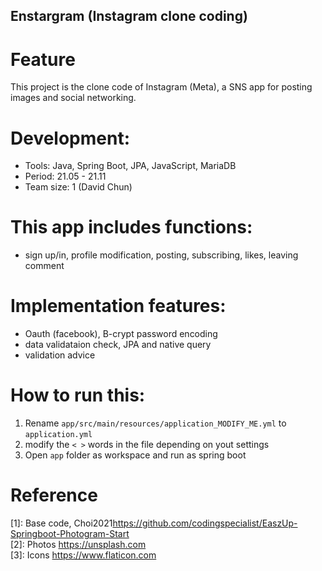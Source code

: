 ## Enstargram (Instagram clone coding)

# Feature
This project is the clone code of Instagram (Meta), a SNS app for posting images and social networking. <br/>

# Development:
- Tools: Java, Spring Boot, JPA, JavaScript, MariaDB <br/>
- Period: 21.05 - 21.11 <br/>
- Team size: 1 (David Chun) <br/>

# This app includes functions:
- sign up/in, profile modification, posting, subscribing, likes, leaving comment <br/>

# Implementation features:
- Oauth (facebook), B-crypt password encoding <br/>
- data validataion check, JPA and native query <br/>
- validation advice <br/>

# How to run this:
1. Rename `app/src/main/resources/application_MODIFY_ME.yml` to `application.yml` <br/>
2. modify the `< >` words in the file depending on yout settings <br/>
3. Open `app` folder as workspace and run as spring boot <br/>

# Reference
[1]: Base code, Choi2021<https://github.com/codingspecialist/EaszUp-Springboot-Photogram-Start> <br/>
[2]: Photos <https://unsplash.com> <br/>
[3]: Icons <https://www.flaticon.com> <br/>
